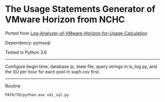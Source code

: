 # The Usage Statements Generator of VMware Horizon from NCHC

Ported from [Log-Analyzer-of-VMware-Horizon-for-Usage-Calculation](https://github.com/work-nchc/Log-Analyzer-of-VMware-Horizon-for-Usage-Calculation)

Dependency: pymssql

Tested in Python 3.6

---
Configure begin time, database ip, state file, query strings in io_log.py, and the SU per hour for each pool in suph.csv first.

---
Routine 

```
PATH/TO/python.exe vdi_sql.py
```
